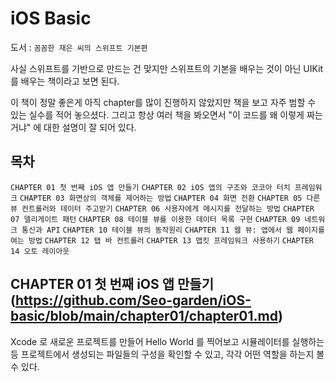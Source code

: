 # iOS Basic

도서 : `꼼꼼한 재은 씨의 스위프트 기본편`

사실 스위프트를 기반으로 만드는 건 맞지만 스위프트의 기본을 배우는 것이 아닌 UIKit 를 배우는 책이라고 보면 된다.

이 책이 정말 좋은게 아직 chapter를 많이 진행하지 않았지만 책을 보고 자주 범할 수 있는 실수를 적어 놓으셨다. 그리고 항상 여러 책을 봐오면서 "이 코드를 왜 이렇게 짜는거냐" 에 대한 설명이 잘 되어 있다. 


## 목차

`CHAPTER 01 첫 번째 iOS 앱 만들기`
`CHAPTER 02 iOS 앱의 구조와 코코아 터치 프레임워크`
`CHAPTER 03 화면상의 객체를 제어하는 방법`
`CHAPTER 04 화면 전환`
`CHAPTER 05 다른 뷰 컨트롤러와 데이터 주고받기`
`CHAPTER 06 사용자에게 메시지를 전달하는 방법`
`CHAPTER 07 델리게이트 패턴` 
`CHAPTER 08 테이블 뷰를 이용한 데이터 목록 구현` 
`CHAPTER 09 네트워크 통신과 API`
`CHAPTER 10 테이블 뷰의 동작원리`
`CHAPTER 11 웹 뷰: 앱에서 웹 페이지를 여는 방법`
`CHAPTER 12 탭 바 컨트롤러`
`CHAPTER 13 맵킷 프레임워크 사용하기` 
`CHAPTER 14 오토 레이아웃` 

## CHAPTER 01 첫 번째 iOS 앱 만들기 (https://github.com/Seo-garden/iOS-basic/blob/main/chapter01/chapter01.md)

Xcode 로 새로운 프로젝트를 만들어 Hello World 를 찍어보고 시뮬레이터를 실행하는 등 프로젝트에서 생성되는 파일들의 구성을 확인할 수 있고, 각각 어떤 역할을 하는지 볼 수 있다.


